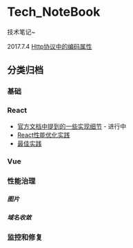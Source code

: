 Tech_NoteBook
=============

技术笔记~

2017.7.4
[Http协议中的编码属性](https://github.com/qiaosu/tech_notebook/issues/8)


## 分类归档
### 基础

### React
- [官方文档中提到的一些实现细节](https://github.com/qiaosu/tech_notebook/issues/9) - 进行中
- [React性能优化实践](https://github.com/qiaosu/tech_notebook/issues/10)
- [最佳实践](https://github.com/qiaosu/tech_notebook/issues/11)

### Vue

### 性能治理
##### 图片
##### 域名收敛

### 监控和修复
